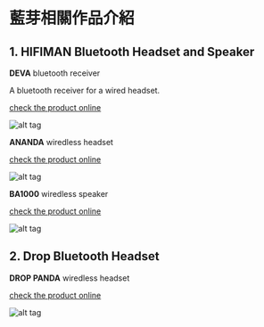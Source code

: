 
# 藍芽相關作品介紹

## 1. HIFIMAN Bluetooth Headset and Speaker

**DEVA** bluetooth receiver

A bluetooth receiver for a wired headset.

[check the product online](https://hifiman.com/products/detail/302)

![alt tag](https://i.imgur.com/ynskBp9.jpg)

**ANANDA** wiredless headset

[check the product online](https://hifiman.com/products/detail/290)

![alt tag](https://i.imgur.com/k3Deqd5.jpg)

**BA1000** wiredless speaker

[check the product online](https://www.twice.com/product/canjam-2019-hifiman-ba1000-ananda-bt)

![alt tag](https://i.imgur.com/LD5gubo.jpg)

## 2. Drop Bluetooth Headset

**DROP PANDA** wiredless headset

[check the product online](https://drop.com/buy/drop-wireless-headphones/story)

![alt tag](https://i.imgur.com/LD5gubo.jpg)


  
